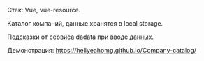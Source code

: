 Стек: Vue, vue-resource.

Каталог компаний, данные хранятся в local storage. 

Подсказки от сервиса dadata при вводе данных.

Демонстрация: https://hellyeahomg.github.io/Company-catalog/
